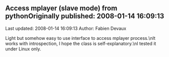## Access mplayer (slave mode) from pythonOriginally published: 2008-01-14 16:09:13 
Last updated: 2008-01-14 16:09:13 
Author: Fabien Devaux 
 
Light but somehow easy to use interface to access mplayer process.\nIt works with introspection, I hope the class is self-explanatory.\nI tested it under Linux only.